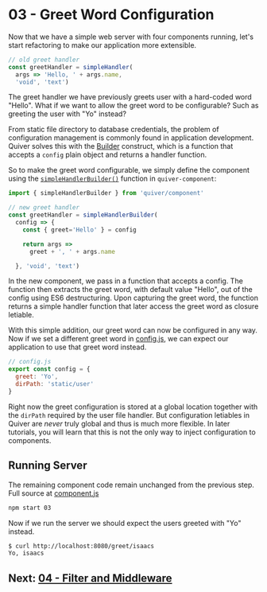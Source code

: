 # 03 - Greet Word Configuration

Now that we have a simple web server with four components running, let's start refactoring to make our application more extensible.

```javascript
// old greet handler
const greetHandler = simpleHandler(
  args => 'Hello, ' + args.name,
  'void', 'text')
```

The greet handler we have previously greets user with a hard-coded word "Hello". What if we want to allow the greet word to be configurable? Such as greeting the user with "Yo" instead?

From static file directory to database credentials, the problem of configuration management is commonly found in application development. Quiver solves this with the [Builder](https://github.com/quiverjs/doc/wiki/Architecture-Constructs#builder) construct,  which is a function that accepts a `config` plain object and returns a handler function.

So to make the greet word configurable, we simply define the component using the [`simpleHandlerBuilder()`](https://github.com/quiverjs/doc/wiki/Handler-Components#simple-handler-builder) function in `quiver-component`:

```javascript
import { simpleHandlerBuilder } from 'quiver/component'

// new greet handler
const greetHandler = simpleHandlerBuilder(
  config => {
    const { greet='Hello' } = config

    return args => 
      greet + ', ' + args.name

  }, 'void', 'text')
```

In the new component, we pass in a function that accepts a config. The function then extracts the greet word, with default value "Hello", out of the config using ES6 destructuring. Upon capturing the greet word, the function returns a simple handler function that later access the greet word as closure letiable.

With this simple addition, our greet word can now be configured in any way. Now if we set a different greet word in [config.js](config.js), we can expect our application to use that greet word instead.

```javascript
// config.js
export const config = {
  greet: 'Yo',
  dirPath: 'static/user'
}
```

Right now the greet configuration is stored at a global location together with the `dirPath` required by the user file handler. But configuration letiables in Quiver are _never_ truly global and thus is much more flexible. In later tutorials, you will learn that this is not the only way to inject configuration to components.

## Running Server

The remaining component code remain unchanged from the previous step. Full source at [component.js](component.js)

```bash
npm start 03
```

Now if we run the server we should expect the users greeted with "Yo" instead.

```bash
$ curl http://localhost:8080/greet/isaacs
Yo, isaacs
```

## Next: [04 - Filter and Middleware](../04)